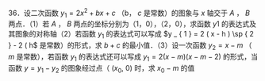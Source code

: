 36．设二次函数 $y _ { 1 } = 2 x ^ { 2 } + b x + c$ （b， $c$ 是常数）的图象与 $x$ 轴交于 $A$ ， $B$ 两点．（1）若 $A$ ， $B$ 两点的坐标分别为（1，0），（2，0），求函数 $y 1$ 的表达式及其图象的对称轴（2）若函数 $y _ { 1 }$ 的表达式可以写成 $y _ { 1 } = 2 ( x - h ) \sp { 2 } - 2 ( h$ 是常数）的形式，求 $b { + } c$ 的最小值．（3）设一次函数 $y _ { 2 } = { x } - { m }$ （ $m$ 是常数），若函数 $y _ { 1 }$ 的表达式还可以写成 $y _ { 1 } = 2 ( x - m ) ( x - m - 2 )$ 的形式，当函数 $y = y _ { 1 } - y _ { 2 }$ 的图象经过点（ $( x _ { 0 } , \ 0 )$ 时，求 $x _ { 0 } - m$ 的值
